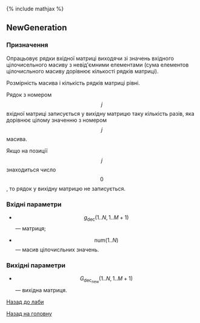 {% include mathjax %}

## NewGeneration

### Призначення

Опрацьовує рядки вхідної матриці виходячи зі значень вхідного цілочисельного масиву з невід'ємними елементами (сума елементов цілочисльного масиву дорівнює кількості рядків матриці). 

Розмірність масива і кількість рядків матриці рівні.

Рядок з номером $$j$$ вхідної матриці записується у вихідну матрицю таку кількість разів, яка дорівнює цілому значенню з номером $$j$$ масива. 

Якщо на позиції $$j$$ знаходиться число $$0$$, то рядок у вихідну матрицю не записується.

### Вхідні параметри

- $$g_{\text{dec}}(1..N,1..M+1)$$ &mdash; матриця;

- $$\text{num}(1..N)$$ &mdash; масив цілочисльних значень.

### Вихідні параметри

- $$G_{\text{dec}_{\text{new}}}(1..N,1..M+1)$$ &mdash; вихідна матриця.

[Назад до лаби](README.md)

[Назад на головну](../README.md)